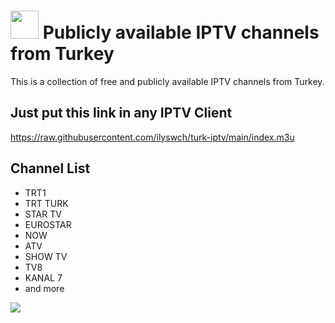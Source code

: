 # <img src="https://raw.githubusercontent.com/ilyswch/turk-iptv/main/img/icon.png" width="45"/> Publicly available IPTV channels from Turkey

This is a collection of free and publicly available IPTV channels from Turkey. 


## Just put this link in any IPTV Client

https://raw.githubusercontent.com/ilyswch/turk-iptv/main/index.m3u

## Channel List
- TRT1
- TRT TURK
- STAR TV
- EUROSTAR
- NOW
- ATV
- SHOW TV
- TV8
- KANAL 7
- and more

<img src="https://raw.githubusercontent.com/ilyswch/turk-iptv/main/docs/screenshot.png">
